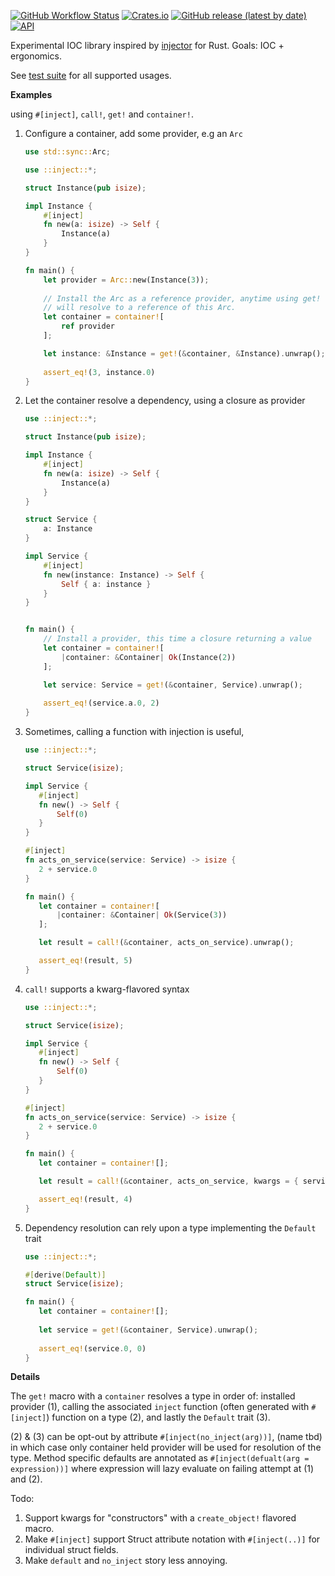 [![GitHub Workflow Status](https://img.shields.io/github/workflow/status/tobni/inject-rs/Rust)](https://github.com/tobni/inject-rs/actions?query=workflow%3ARust)
[![Crates.io](https://img.shields.io/crates/v/inject)](https://crates.io/crates/inject)
[![GitHub release (latest by date)](https://img.shields.io/github/v/release/tobni/inject-rs)](https://github.com/tobni/inject-rs/releases)
[![API](https://docs.rs/inject/badge.svg)](https://docs.rs/inject)

Experimental IOC library inspired by [injector](https://github.com/alecthomas/injector) for Rust. Goals: IOC + ergonomics.

See [test suite](https://github.com/tobni/inject-rs/tree/master/tests) for all supported usages.

**Examples**

using `#[inject]`, `call!`, `get!` and `container!`.

1. Configure a container, add some provider, e.g an `Arc`
    ```rust
    use std::sync::Arc;
    
    use ::inject::*;
    
    struct Instance(pub isize);
    
    impl Instance {
        #[inject]
        fn new(a: isize) -> Self {
            Instance(a)
        }
    }
    
    fn main() {
        let provider = Arc::new(Instance(3));
        
        // Install the Arc as a reference provider, anytime using get!
        // will resolve to a reference of this Arc.
        let container = container![
            ref provider
        ];
    
        let instance: &Instance = get!(&container, &Instance).unwrap();
        
        assert_eq!(3, instance.0)
    }
    ```

2. Let the container resolve a dependency, using a closure as provider

    ```rust
    use ::inject::*;
   
    struct Instance(pub isize);
    
    impl Instance {
        #[inject]
        fn new(a: isize) -> Self {
            Instance(a)
        }
    }
    
    struct Service {
        a: Instance
    }
    
    impl Service {
        #[inject]
        fn new(instance: Instance) -> Self {
            Self { a: instance }
        }
    }
    
    
    fn main() {
        // Install a provider, this time a closure returning a value
        let container = container![
            |container: &Container| Ok(Instance(2))
        ];
    
        let service: Service = get!(&container, Service).unwrap();
        
        assert_eq!(service.a.0, 2)
    }
    ```

3. Sometimes, calling a function with injection is useful, 
    ```rust
    use ::inject::*;
    
    struct Service(isize);
    
    impl Service {
       #[inject]
       fn new() -> Self {
           Self(0)
       }
    }
    
    #[inject]
    fn acts_on_service(service: Service) -> isize {
       2 + service.0
    }
    
    fn main() {
       let container = container![
           |container: &Container| Ok(Service(3))
       ];
    
       let result = call!(&container, acts_on_service).unwrap();
    
       assert_eq!(result, 5)
    }
   ```
4. `call!` supports a kwarg-flavored syntax
    ```rust
    use ::inject::*;
    
    struct Service(isize);
    
    impl Service {
       #[inject]
       fn new() -> Self {
           Self(0)
       }
    }
    
    #[inject]
    fn acts_on_service(service: Service) -> isize {
       2 + service.0
    }
    
    fn main() {
       let container = container![];
    
       let result = call!(&container, acts_on_service, kwargs = { service: Service(2) }).unwrap();
    
       assert_eq!(result, 4)
    }
   ```

5. Dependency resolution can rely upon a type implementing the `Default` trait
    ```rust
   use ::inject::*;
   
   #[derive(Default)]
   struct Service(isize);
   
   fn main() {
       let container = container![];
       
       let service = get!(&container, Service).unwrap();
       
       assert_eq!(service.0, 0)
   }
   ```


**Details** 

The `get!` macro with a `container` resolves a type in order of: installed provider (1), calling the associated `inject` function (often generated with `#[inject]`) function on a type (2), and lastly the `Default` trait (3).

(2) & (3) can be opt-out by attribute `#[inject(no_inject(arg))]`, (name tbd) in which case only container held provider will be used for resolution of the type. Method specific defaults are annotated as `#[inject(defualt(arg = expression))]` where expression will lazy evaluate on failing attempt at (1) and (2).

Todo:
1. Support kwargs for "constructors" with a `create_object!` flavored macro.
2. Make `#[inject]` support Struct attribute notation with `#[inject(..)]` for individual struct fields. 
3. Make `default` and `no_inject` story less annoying.
